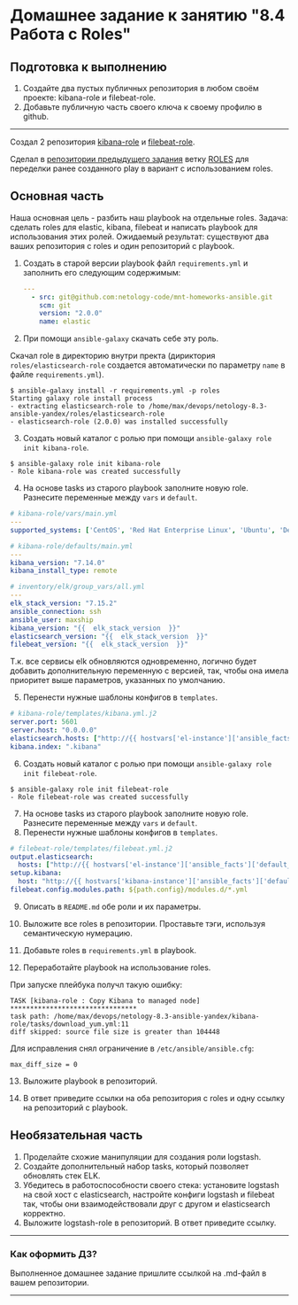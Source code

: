 # Домашнее задание к занятию "8.4 Работа с Roles"

## Подготовка к выполнению
1. Создайте два пустых публичных репозитория в любом своём проекте: kibana-role и filebeat-role.
2. Добавьте публичную часть своего ключа к своему профилю в github.

---

Создал 2 репозитория [kibana-role](https://github.com/maxship/kibana-role) и [filebeat-role](https://github.com/maxship/filebeat-role).

Сделал в [репозитории предыдущего задания](https://github.com/maxship/netology-8.3-ansible-yandex) ветку [ROLES](https://github.com/maxship/netology-8.3-ansible-yandex/tree/ROLES) для переделки ранее созданного play в вариант с использованием roles.

## Основная часть

Наша основная цель - разбить наш playbook на отдельные roles. Задача: сделать roles для elastic, kibana, filebeat и написать playbook для использования этих ролей. Ожидаемый результат: существуют два ваших репозитория с roles и один репозиторий с playbook.

1. Создать в старой версии playbook файл `requirements.yml` и заполнить его следующим содержимым:
   ```yaml
   ---
     - src: git@github.com:netology-code/mnt-homeworks-ansible.git
       scm: git
       version: "2.0.0"
       name: elastic 
   ```
2. При помощи `ansible-galaxy` скачать себе эту роль.

Скачал role в директорию внутри пректа (дириктория `roles/elasticsearch-role` создается автоматически по параметру `name` в файле `requirements.yml`).
```
$ ansible-galaxy install -r requirements.yml -p roles
Starting galaxy role install process
- extracting elasticsearch-role to /home/max/devops/netology-8.3-ansible-yandex/roles/elasticsearch-role
- elasticsearch-role (2.0.0) was installed successfully
```

3. Создать новый каталог с ролью при помощи `ansible-galaxy role init kibana-role`.

```
$ ansible-galaxy role init kibana-role
- Role kibana-role was created successfully
```

4. На основе tasks из старого playbook заполните новую role. Разнесите переменные между `vars` и `default`. 

```yml
# kibana-role/vars/main.yml
---
supported_systems: ['CentOS', 'Red Hat Enterprise Linux', 'Ubuntu', 'Debian']

# kibana-role/defaults/main.yml
---
kibana_version: "7.14.0"
kibana_install_type: remote

# inventory/elk/group_vars/all.yml
---
elk_stack_version: "7.15.2"
ansible_connection: ssh
ansible_user: maxship
kibana_version: "{{  elk_stack_version  }}"
elasticsearch_version: "{{  elk_stack_version  }}"
filebeat_version: "{{  elk_stack_version  }}"
```
Т.к. все сервисы elk обновляются одновременно, логично будет добавить дополнительную переменную с версией, так, чтобы она имела приоритет выше параметров, указанных по умолчанию.

5. Перенести нужные шаблоны конфигов в `templates`.

```yml
# kibana-role/templates/kibana.yml.j2
server.port: 5601
server.host: "0.0.0.0"
elasticsearch.hosts: ["http://{{ hostvars['el-instance']['ansible_facts']['default_ipv4']['address'] }}:9200"]
kibana.index: ".kibana"
```

6. Создать новый каталог с ролью при помощи `ansible-galaxy role init filebeat-role`.

```
$ ansible-galaxy role init filebeat-role
- Role filebeat-role was created successfully
```

7. На основе tasks из старого playbook заполните новую role. Разнесите переменные между `vars` и `default`. 
8. Перенести нужные шаблоны конфигов в `templates`.
```yml
# filebeat-role/templates/filebeat.yml.j2
output.elasticsearch:
  hosts: ["http://{{ hostvars['el-instance']['ansible_facts']['default_ipv4']['address'] }}:9200"]
setup.kibana:
  host: "http://{{ hostvars['kibana-instance']['ansible_facts']['default_ipv4']['address'] }}:5601"
filebeat.config.modules.path: ${path.config}/modules.d/*.yml
```

9. Описать в `README.md` обе роли и их параметры.


10. Выложите все roles в репозитории. Проставьте тэги, используя семантическую нумерацию.


11. Добавьте roles в `requirements.yml` в playbook.


12. Переработайте playbook на использование roles.


При запуске плейбука получл такую ошибку:
```
TASK [kibana-role : Copy Kibana to managed node] ********************************
task path: /home/max/devops/netology-8.3-ansible-yandex/kibana-role/tasks/download_yum.yml:11
diff skipped: source file size is greater than 104448
```
Для исправления снял ограничение в `/etc/ansible/ansible.cfg`:
```
max_diff_size = 0 
```

13. Выложите playbook в репозиторий.


14. В ответ приведите ссылки на оба репозитория с roles и одну ссылку на репозиторий с playbook.

## Необязательная часть

1. Проделайте схожие манипуляции для создания роли logstash.
2. Создайте дополнительный набор tasks, который позволяет обновлять стек ELK.
3. Убедитесь в работоспособности своего стека: установите logstash на свой хост с elasticsearch, настройте конфиги logstash и filebeat так, чтобы они взаимодействовали друг с другом и elasticsearch корректно.
4. Выложите logstash-role в репозиторий. В ответ приведите ссылку.

---

### Как оформить ДЗ?

Выполненное домашнее задание пришлите ссылкой на .md-файл в вашем репозитории.

---
